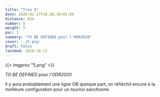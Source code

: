 ```yaml
---
title: "Trou 5"
date: 2020-02-17T10:36:38+01:00
distance: 62m
number: 5
weight: 5
par: 3
summary: "TO BE DEFINED pour l'ODR2020"
cover: './5.png'
draft: false
lastmod: 2020-10-13
---
```



{{< imgproc "5.png" >}}

*TO BE DEFINED pour l'ODR2020*

Il y aura probablement une ligne OB quelque part, on réfléchit encore à la meilleure configuration pour un tournoi sanctionné.
